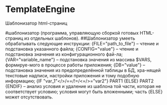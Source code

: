 # TemplateEngine
Шаблонизатор  html-страниц

#шаблонизатор (программа, управляющую сборкой готовых HTML-страниц из отдельных шаблонов).
##Шаблонизатор умееть обрабатывать следующие инструкции:
{FILE="path_to_file"} – чтение и подстановка указанного файла;
{CONFIG="value"} – чтение и подстановка значения из конфигурационного фай-ла;
{VAR="variable_name"} – подстановка значения из массива $VARS, формируе-мого в процессе работы приложения;
{DB="value"} – подстановка значения из предопределённой таблицы в БД, хра-нящей текстовые надписи, настройки приложения и тому подобную информацию;
{IF "var_1"</>/==/!=/<=/>="var2"} PART1 {ELSE} PART2 {ENDIF} – анализ условия и удаление из шаблона той части, которая не соответствует условию; условия могут быть вложенными; часть {ELSE} может отсутствовать.

